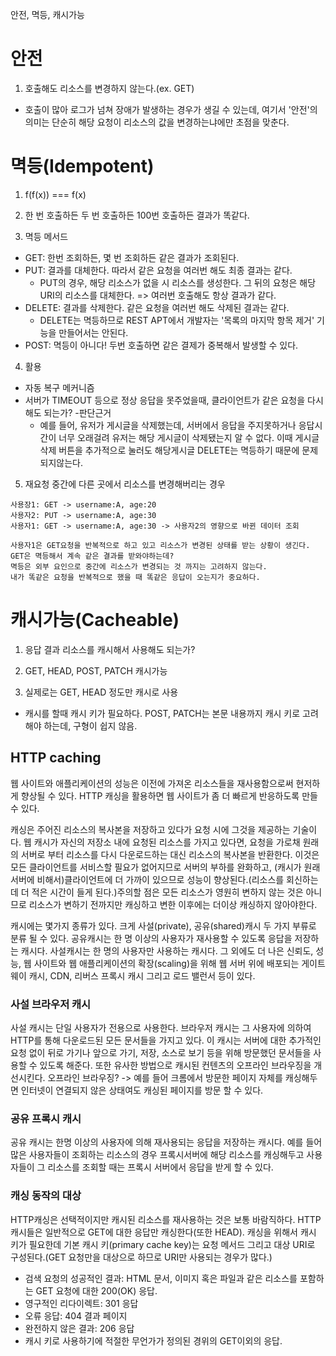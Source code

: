 안전, 멱등, 캐시가능

# 안전

1. 호출해도 리소스를 변경하지 않는다.(ex. GET)

- 호출이 많아 로그가 넘쳐 장애가 발생하는 경우가 생길 수 있는데, 여기서 '안전'의 의미는 단순히 해당 요청이 리소스의 값을 변경하는냐에만 초점을 맞춘다.

# 멱등(Idempotent)

1. f(f(x)) === f(x)

2. 한 번 호출하든 두 번 호출하든 100번 호출하든 결과가 똑같다.

3. 멱등 메서드

- GET: 한번 조회하든, 몇 번 조회하든 같은 결과가 조회된다.
- PUT: 결과를 대체한다. 따라서 같은 요청을 여러번 해도 최종 결과는 같다.
  - PUT의 경우, 해당 리소스가 없을 시 리소스를 생성한다. 그 뒤의 요청은 해당 URI의 리소스를 대체한다. => 여러번 호출해도 항상 결과가 같다.
- DELETE: 결과를 삭제한다. 같은 요청을 여러번 해도 삭제된 결과는 같다.
  - DELETE는 멱등하므로 REST APT에서 개발자는 '목록의 마지막 항목 제거' 기능을 만들어서는 안된다.
- POST: 멱등이 아니다! 두번 호출하면 같은 결제가 중복해서 발생할 수 있다.

4. 활용

- 자동 복구 메커니즘
- 서버가 TIMEOUT 등으로 정상 응답을 못주었을때, 클라이언트가 같은 요청을 다시 해도 되는가? -판단근거
  - 예를 들어, 유저가 게시글을 삭제했는데, 서버에서 응답을 주지못하거나 응답시간이 너무 오래걸려 유저는 해당 게시글이 삭제됐는지 알 수 없다. 이때 게시글 삭제 버튼을 추가적으로 눌러도 해당게시글 DELETE는 멱등하기 때문에 문제되지않는다.

5. 재요청 중간에 다른 곳에서 리소스를 변경해버리는 경우

```
사용장1: GET -> username:A, age:20
사용자2: PUT -> username:A, age:30
사용자1: GET -> username:A, age:30 -> 사용자2의 영향으로 바뀐 데이터 조회

사용자1은 GET요청을 반복적으로 하고 있고 리소스가 변경된 상태를 받는 상황이 생긴다. GET은 멱등해서 계속 같은 결과를 받와야하는데?
멱등은 외부 요인으로 중간에 리소스가 변경되는 것 까지는 고려하지 않는다.
내가 똑같은 요청을 반복적으로 했을 때 똑같은 응답이 오는지가 중요하다.
```

# 캐시가능(Cacheable)

1. 응답 결과 리소스를 캐시해서 사용해도 되는가?

2. GET, HEAD, POST, PATCH 캐시가능

3. 실제로는 GET, HEAD 정도만 캐시로 사용

- 캐시를 할때 캐시 키가 필요하다. POST, PATCH는 본문 내용까지 캐시 키로 고려해야 하는데, 구형이 쉽지 않음.

## HTTP caching

웹 사이트와 애플리케이션의 성능은 이전에 가져온 리소스들을 재사용함으로써 현저하게 향상될 수 있다. HTTP 캐싱을 활용하면 웹 사이트가 좀 더 빠르게 반응하도록 만들 수 있다.

캐싱은 주어진 리소스의 복사본을 저장하고 있다가 요청 시에 그것을 제공하는 기술이다. 웹 캐시가 자신의 저장소 내에 요청된 리소스를 가지고 있다면, 요청을 가로채 원래의 서버로 부터 리소스를 다시 다운로드하는 대신 리소스의 복사본을 반환한다. 이것은 모든 클라이언트를 서비스할 필요가 없어지므로 서버의 부하를 완화하고, (캐시가 원래 서버에 비해서)클라이언트에 더 가까이 있으므로 성능이 향상된다.(리소스를 회신하는데 더 적은 시간이 들게 된다.)주의할 점은 모든 리소스가 영원히 변하지 않는 것은 아니므로 리소스가 변하기 전까지만 캐싱하고 변한 이후에는 더이상 캐싱하지 않아야한다.

캐시에는 몇가지 종류가 있다. 크게 사설(private), 공유(shared)캐시 두 가지 부류로 분류 될 수 있다. 공유캐시는 한 명 이상의 사용자가 재사용할 수 있도록 응답을 저장하는 캐시다. 사설캐시는 한 명의 사용자만 사용하는 캐시다. 그 외에도 더 나은 신뢰도, 성능, 웹 사이트와 웹 애플리케이션의 확장(scaling)을 위해 웹 서버 위에 배포되는 게이트웨이 캐시, CDN, 리버스 프록시 캐시 그리고 로드 밸런서 등이 있다.

### 사설 브라우저 캐시

사설 캐시는 단일 사용자가 전용으로 사용한다. 브라우저 캐시는 그 사용자에 의하여 HTTP를 통해 다운로드된 모든 문서들을 가지고 있다. 이 캐시는 서버에 대한 추가적인 요청 없이 뒤로 가기나 앞으로 가기, 저장, 소스로 보기 등을 위해 방문했던 문서들을 사용할 수 있도록 해준다. 또한 유사한 방법으로 캐시된 컨텐츠의 오프라인 브라우징을 개선시킨다.
오프라인 브라우징? -> 예를 들어 크롬에서 방문한 페이지 자체를 캐싱해두면 인터넷이 연결되지 않은 상태여도 캐싱된 페이지를 방문 할 수 있다.

### 공유 프록시 캐시

공유 캐시는 한명 이상의 사용자에 의해 재사용되는 응답을 저장하는 캐시다. 예를 들어 많은 사용자들이 조회하는 리소스의 경우 프록시서버에 해당 리소스를 캐싱해두고 사용자들이 그 리소스를 조회할 때는 프록시 서버에서 응답을 받게 할 수 있다.

### 캐싱 동작의 대상

HTTP캐싱은 선택적이지만 캐시된 리소스를 재사용하는 것은 보통 바람직하다. HTTP캐시들은 일반적으로 GET에 대한 응답만 캐싱한다(또한 HEAD). 캐싱을 위해서 캐시 키가 필요한데 기본 캐시 키(primary cache key)는 요청 메서드 그리고 대상 URI로 구성된다.(GET 요청만을 대상으로 하므로 URI만 사용되는 경우가 많다.)

- 검색 요청의 성공적인 결과: HTML 문서, 이미지 혹은 파일과 같은 리소스를 포함하는 GET 요청에 대한 200(OK) 응답.
- 영구적인 리다이렉트: 301 응답
- 오류 응답: 404 결과 페이지
- 완전하지 않은 결과: 206 응답
- 캐시 키로 사용하기에 적절한 무언가가 정의된 경위의 GET이외의 응답.
